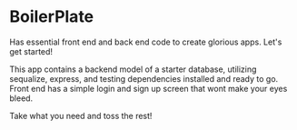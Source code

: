 # BoilerPlate
Has essential front end and back end code to create glorious apps. Let's get started!


This app contains a backend model of a starter database, utilizing sequalize, express, and testing dependencies installed and ready to go.
Front end has a simple login and sign up screen that wont make your eyes bleed.

Take what you need and toss the rest!
